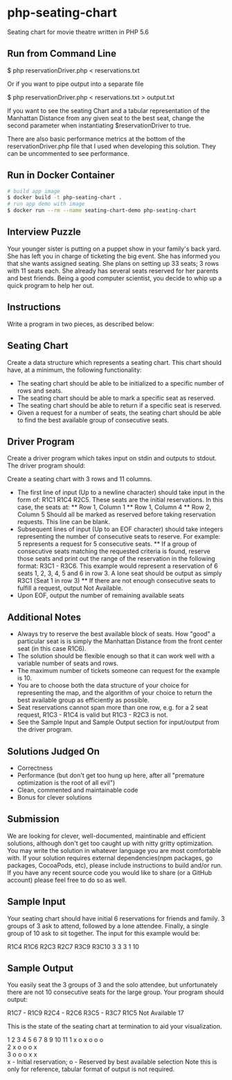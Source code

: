 # php-seating-chart
Seating chart for movie theatre written in PHP 5.6

## Run from Command Line

$ php reservationDriver.php < reservations.txt 

Or if you want to pipe output into a separate file

$ php reservationDriver.php < reservations.txt > output.txt

If you want to see the seating Chart and a tabular representation of the Manhattan Distance from any given seat to the best seat, change the second parameter when instantiating $reservationDriver to true.

There are also basic performance metrics at the bottom of the reservationDriver.php file that I used when developing this solution. They can be uncommented to see performance.

## Run in Docker Container

```sh
# build app image
$ docker build -t php-seating-chart .
# run app demo with image
$ docker run --rm --name seating-chart-demo php-seating-chart
```

## Interview Puzzle
Your younger sister is putting on a puppet show in your family's back yard. She has left you in charge of ticketing the big event. She has informed you that she wants assigned seating. She plans on setting up 33 seats; 3 rows with 11 seats each. She already has several seats reserved for her parents and best friends. Being a good computer scientist, you decide to whip up a quick program to help her out.

## Instructions
Write a program in two pieces, as described below:

## Seating Chart
Create a data structure which represents a seating chart. This chart should have, at a minimum, the following functionality:

* The seating chart should be able to be initialized to a specific number of rows and seats.
* The seating chart should be able to mark a specific seat as reserved.
* The seating chart should be able to return if a specific seat is reserved.
* Given a request for a number of seats, the seating chart should be able to find the best available group of consecutive seats.

## Driver Program
Create a driver program which takes input on stdin and outputs to stdout. The driver program should:

Create a seating chart with 3 rows and 11 columns.
* The first line of input (Up to a newline character) should take input in the form of: R1C1 R1C4 R2C5. These seats are the initial reservations. In this case, the seats at:
** Row 1, Column 1
** Row 1, Column 4
** Row 2, Column 5
Should all be marked as reserved before taking reservation requests. This line can be blank.
* Subsequent lines of input (Up to an EOF character) should take integers representing the number of consecutive seats to reserve. For example: 5 represents a request for 5 consecutive seats.
** If a group of consecutive seats matching the requested criteria is found, reserve those seats and print out the range of the reservation in the following format: R3C1 - R3C6. This example would represent a reservation of 6 seats 1, 2, 3, 4, 5 and 6 in row 3. A lone seat should be output as simply R3C1 (Seat 1 in row 3)
** If there are not enough consecutive seats to fulfill a request, output Not Available.
* Upon EOF, output the number of remaining available seats

## Additional Notes
* Always try to reserve the best available block of seats. How "good" a particular seat is is simply the Manhattan Distance from the front center seat (in this case R1C6).
* The solution should be flexible enough so that it can work well with a variable number of seats and rows.
* The maximum number of tickets someone can request for the example is 10.
* You are to choose both the data structure of your choice for representing the map, and the algorithm of your choice to return the best available group as efficiently as possible.
* Seat reservations cannot span more than one row, e.g. for a 2 seat request, R1C3 - R1C4 is valid but R1C3 - R2C3 is not.
* See the Sample Input and Sample Output section for input/output from the driver program.

## Solutions Judged On
* Correctness
* Performance (but don't get too hung up here, after all "premature optimization is the root of all evil")
* Clean, commented and maintainable code
* Bonus for clever solutions

## Submission

We are looking for clever, well-documented, maintinable and efficient solutions, although don't get too caught up with nitty gritty optimization. You may write the solution in whatever language you are most comfortable with. If your solution requires external dependencies(npm packages, go packages, CocoaPods, etc), please include instructions to build and/or run. If you have any recent source code you would like to share (or a GitHub account) please feel free to do so as well.

## Sample Input
Your seating chart should have initial 6 reservations for friends and family. 3 groups of 3 ask to attend, followed by a lone attendee. Finally, a single group of 10 ask to sit together. The input for this example would be:

R1C4 R1C6 R2C3 R2C7 R3C9 R3C10
3
3
3
1
10

## Sample Output

You easily seat the 3 groups of 3 and the solo attendee, but unfortunately there are not 10 consecutive seats for the large group. Your program should output:

R1C7 - R1C9
R2C4 - R2C6
R3C5 - R3C7
R1C5
Not Available
17

This is the state of the seating chart at termination to aid your visualization.

1	2	3	4	5	6	7	8	9	10	11
1	 	 	 	x	o	x	o	o	o	 	 
2	 	 	x	o	o	o	x	 	 	 	 
3	 	 	 	 	o	o	o	 	x	x	 
x - Initial reservation; o - Reserved by best available selection
Note this is only for reference, tabular format of output is not required.
